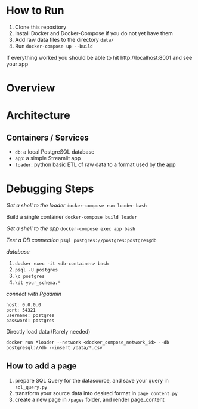 

# How to Run

1. Clone this repository
1. Install Docker and Docker-Compose if you do not yet have them
1. Add raw data files to the directory `data/`
1. Run `docker-compose up --build`

If everything worked you should be able to hit http://localhost:8001 and see your app



# Overview

# Architecture

## Containers / Services
 - `db`: a local PostgreSQL database
 - `app`: a simple Streamlit app  
 - `loader`: python basic ETL of raw data to a format used by the app




# Debugging Steps

*Get a shell to the loader*
`docker-compose run loader bash`

Build a single container
`docker-compose build loader`

*Get a shell to the app*
`docker-compose exec app bash`

*Test a DB connection*
`psql postgres://postgres:postgres@db`

*database*
1. `docker exec -it <db-container> bash`
2. `psql -U postgres`
3. `\c postgres`
4. `\dt your_schema.*`


*connect with Pgadmin*
```
host: 0.0.0.0
port: 54321
username: postgres
password: postgres
```

Directly load data (Rarely needed)
```
docker run *loader --network <docker_compose_network_id> --db postgresql://db --insert /data/*.csv
```

## How to add a page
1. prepare SQL Query for the datasource, and save your query in `sql_query.py`
2. transform your source data into desired format in `page_content.py`
3. create a new page in `/pages` folder, and render page_content

